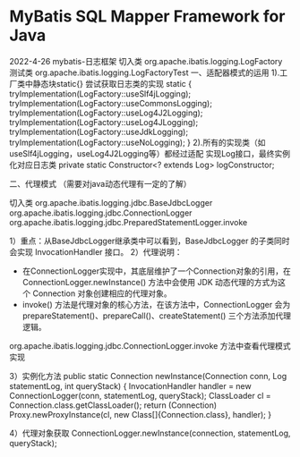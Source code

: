 MyBatis SQL Mapper Framework for Java
=====================================
2022-4-26
mybatis-日志框架
切入类 org.apache.ibatis.logging.LogFactory
测试类 org.apache.ibatis.logging.LogFactoryTest
一、适配器模式的运用 
1).工厂类中静态块static{} 尝试获取日志类的实现
static {
    tryImplementation(LogFactory::useSlf4jLogging);
    tryImplementation(LogFactory::useCommonsLogging);
    tryImplementation(LogFactory::useLog4J2Logging);
    tryImplementation(LogFactory::useLog4JLogging);
    tryImplementation(LogFactory::useJdkLogging);
    tryImplementation(LogFactory::useNoLogging);
  }
2).所有的实现类（如useSlf4jLogging，useLog4J2Logging等）都经过适配 实现Log接口，最终实例化对应日志类
private static Constructor<? extends Log> logConstructor;

二、代理模式 （需要对java动态代理有一定的了解）

切入类   org.apache.ibatis.logging.jdbc.BaseJdbcLogger
        org.apache.ibatis.logging.jdbc.ConnectionLogger
        org.apache.ibatis.logging.jdbc.PreparedStatementLogger.invoke

1）重点：从BaseJdbcLogger继承类中可以看到，BaseJdbcLogger 的子类同时会实现 InvocationHandler 接口。
2）代理说明：
- 在ConnectionLogger实现中，其底层维护了一个Connection对象的引用，在ConnectionLogger.newInstance() 方法中会使用 JDK 动态代理的方式为这个 Connection 对象创建相应的代理对象。
- invoke() 方法是代理对象的核心方法，在该方法中，ConnectionLogger 会为 prepareStatement()、prepareCall()、createStatement() 三个方法添加代理逻辑。

org.apache.ibatis.logging.jdbc.ConnectionLogger.invoke 方法中查看代理模式实现

3）实例化方法
public static Connection newInstance(Connection conn, Log statementLog, int queryStack) {
    InvocationHandler handler = new ConnectionLogger(conn, statementLog, queryStack);
    ClassLoader cl = Connection.class.getClassLoader();
    return (Connection) Proxy.newProxyInstance(cl, new Class[]{Connection.class}, handler);
  }
  
4）代理对象获取 ConnectionLogger.newInstance(connection, statementLog, queryStack);

